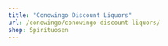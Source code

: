 ```yaml
---
title: "Conowingo Discount Liquors"
url: /conowingo/conowingo-discount-liquors/
shop: Spirituosen
---
```

